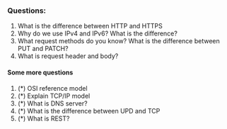 
### Questions:

1. What is the difference between HTTP and HTTPS
2. Why do we use IPv4 and IPv6? What is the difference?
3. What request methods do you know? What is the difference between PUT and PATCH? 
4. What is request header and body? 

#### Some more questions

1. (\*) OSI reference model
2. (\*) Explain TCP/IP model
3. (\*) What is DNS server? 
4. (\*) What is the difference between UPD and TCP
5. (\*) What is REST? 
